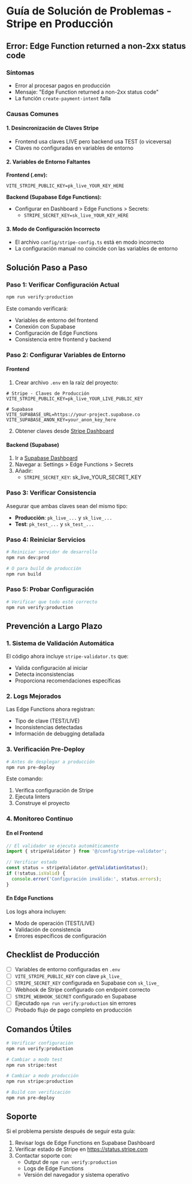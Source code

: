 # Guía de Solución de Problemas - Stripe en Producción

## Error: Edge Function returned a non-2xx status code

### Síntomas
- Error al procesar pagos en producción
- Mensaje: "Edge Function returned a non-2xx status code"
- La función `create-payment-intent` falla

### Causas Comunes

#### 1. **Desincronización de Claves Stripe**
- Frontend usa claves LIVE pero backend usa TEST (o viceversa)
- Claves no configuradas en variables de entorno

#### 2. **Variables de Entorno Faltantes**

**Frontend (.env):**
```env
VITE_STRIPE_PUBLIC_KEY=pk_live_YOUR_KEY_HERE
```

**Backend (Supabase Edge Functions):**
- Configurar en Dashboard > Edge Functions > Secrets:
  - `STRIPE_SECRET_KEY=sk_live_YOUR_KEY_HERE`

#### 3. **Modo de Configuración Incorrecto**
- El archivo `config/stripe-config.ts` está en modo incorrecto
- La configuración manual no coincide con las variables de entorno

## Solución Paso a Paso

### Paso 1: Verificar Configuración Actual
```bash
npm run verify:production
```

Este comando verificará:
- Variables de entorno del frontend
- Conexión con Supabase
- Configuración de Edge Functions
- Consistencia entre frontend y backend

### Paso 2: Configurar Variables de Entorno

#### Frontend
1. Crear archivo `.env` en la raíz del proyecto:
```env
# Stripe - Claves de Producción
VITE_STRIPE_PUBLIC_KEY=pk_live_YOUR_LIVE_PUBLIC_KEY

# Supabase
VITE_SUPABASE_URL=https://your-project.supabase.co
VITE_SUPABASE_ANON_KEY=your_anon_key_here
```

2. Obtener claves desde [Stripe Dashboard](https://dashboard.stripe.com/apikeys)

#### Backend (Supabase)
1. Ir a [Supabase Dashboard](https://app.supabase.com)
2. Navegar a: Settings > Edge Functions > Secrets
3. Añadir:
   - `STRIPE_SECRET_KEY`: sk_live_YOUR_SECRET_KEY

### Paso 3: Verificar Consistencia

Asegurar que ambas claves sean del mismo tipo:
- **Producción**: `pk_live_...` y `sk_live_...`
- **Test**: `pk_test_...` y `sk_test_...`

### Paso 4: Reiniciar Servicios

```bash
# Reiniciar servidor de desarrollo
npm run dev:prod

# O para build de producción
npm run build
```

### Paso 5: Probar Configuración

```bash
# Verificar que todo esté correcto
npm run verify:production
```

## Prevención a Largo Plazo

### 1. Sistema de Validación Automática
El código ahora incluye `stripe-validator.ts` que:
- Valida configuración al iniciar
- Detecta inconsistencias
- Proporciona recomendaciones específicas

### 2. Logs Mejorados
Las Edge Functions ahora registran:
- Tipo de clave (TEST/LIVE)
- Inconsistencias detectadas
- Información de debugging detallada

### 3. Verificación Pre-Deploy
```bash
# Antes de desplegar a producción
npm run pre-deploy
```

Este comando:
1. Verifica configuración de Stripe
2. Ejecuta linters
3. Construye el proyecto

### 4. Monitoreo Continuo

#### En el Frontend
```javascript
// El validador se ejecuta automáticamente
import { stripeValidator } from '@/config/stripe-validator';

// Verificar estado
const status = stripeValidator.getValidationStatus();
if (!status.isValid) {
  console.error('Configuración inválida:', status.errors);
}
```

#### En Edge Functions
Los logs ahora incluyen:
- Modo de operación (TEST/LIVE)
- Validación de consistencia
- Errores específicos de configuración

## Checklist de Producción

- [ ] Variables de entorno configuradas en `.env`
- [ ] `VITE_STRIPE_PUBLIC_KEY` con clave `pk_live_`
- [ ] `STRIPE_SECRET_KEY` configurada en Supabase con `sk_live_`
- [ ] Webhook de Stripe configurado con endpoint correcto
- [ ] `STRIPE_WEBHOOK_SECRET` configurado en Supabase
- [ ] Ejecutado `npm run verify:production` sin errores
- [ ] Probado flujo de pago completo en producción

## Comandos Útiles

```bash
# Verificar configuración
npm run verify:production

# Cambiar a modo test
npm run stripe:test

# Cambiar a modo producción
npm run stripe:production

# Build con verificación
npm run pre-deploy
```

## Soporte

Si el problema persiste después de seguir esta guía:

1. Revisar logs de Edge Functions en Supabase Dashboard
2. Verificar estado de Stripe en https://status.stripe.com
3. Contactar soporte con:
   - Output de `npm run verify:production`
   - Logs de Edge Functions
   - Versión del navegador y sistema operativo
